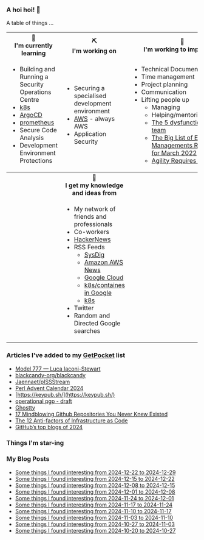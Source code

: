 ### A hoi hoi! 👋

A table of things ...

<table>
    <tr>
        <th>🌱<br/>I'm currently learning</th>
        <th>⛏<br/> I'm working on</th>
        <th>🚧<br/>I'm working to improve on</th>
    </tr>
    <tr>
        <td>
            <ul>
                <li>Building and Running a Security Operations Centre</li>
                <li><a href="https://kubernetes.io/">k8s</a></li>
                <li><a href="https://argoproj.github.io/">ArgoCD</a></li>
                <li><a href="https://prometheus.io/">prometheus</a></li>
                <li>Secure Code Analysis</li>
                <li>Development Environment Protections</li>
            </ul>
        </td>
        <td>
            <ul>
                <li>Securing a specialised development environment</li>
                <li><a href="https://aws.amazon.com/">AWS</a> - always AWS</li>
                <li>Application Security</li>
            </ul>
        </td>
        <td>
            <ul>
                <li>Technical Documentation</li>
                <li>Time management</li>
                <li>Project planning</li>
                <li>Communication</li>
                <li>Lifting people up
                    <ul>
                      <li>Managing</li>
                      <li>Helping/mentoring/coaching</li>
                      <li><a href="https://valid.com/5-dysfunctions-of-a-team/">The 5 dysfunctions of a team</a></li>
                      <li><a href="https://practicallyleading.dev/the-big-list-of-engineering-management-resources-march-2022">The Big List of Engineering Managements Resources - for March 2022</a></li>
                      <li><a href="https://www.industriallogic.com/blog/agility-requires-balance/">Agility Requires Balance</a></li>
                    </ul>
                </li>
            </ul>
        </td>
    </tr>
    <tr>
        <th>&nbsp;</th>
        <th>🏫<br/>I get my knowledge and ideas from</th>
        <th>&nbsp;</th>
    </tr>
    <tr>
        <td>&nbsp;</td>
        <td>
            <ul>
                <li>My network of friends and professionals</li>
                <li>Co-workers</li>
                <li><a href="https://news.ycombinator.com/">HackerNews</a></li>
                <li>RSS Feeds
                    <ul>
                        <li><a href="http://fetchrss.com/rss/5b4e9e358a93f8cc058b4567960404014.xml">SysDig</a></li>
                        <li><a href="https://aws.amazon.com/new/feed/">Amazon AWS News</a></li>
                        <li><a href="https://cloudblog.withgoogle.com/rss/">Google Cloud</a></li>
                        <li><a href="https://cloudblog.withgoogle.com/products/containers-kubernetes/rss/">k8s/containes in Google</a></li>
                        <li><a href="https://kubernetes.io/feed.xml">k8s</a></li>
                    </ul>
                </li>
                <li>Twitter</li>
                <li>Random and Directed Google searches</li>
            </ul>
        </td>
        <td>&nbsp;</td>
    </tr>
</table>

### Articles I've added to my [GetPocket](https://getpocket.com/) list

* [Model 777 — Luca Iaconi-Stewart](https://www.lucaiaconistewart.com/model-777)
* [blackcandy-org/blackcandy](https://github.com/blackcandy-org/blackcandy)
* [Jaennaet/pISSStream](https://github.com/Jaennaet/pISSStream)
* [Perl Advent Calendar 2024](https://perladvent.org/2024/2024-12-23.html)
* [https://keypub.sh/](https://keypub.sh/)
* [operational pgp - draft](https://gist.github.com/grugq/03167bed45e774551155)
* [Ghostty](https://ghostty.org)
* [17 Mindblowing Github Repositories You Never Knew Existed](https://dev.to/kafeel_ahmad/17-mindblowing-github-repositories-you-never-knew-existed-555g)
* [The 12 Anti-factors of Infrastructure as Code](https://itnext.io/the-12-anti-factors-of-infrastructure-as-code-acb52fba3ae0)
* [GitHub’s top blogs of 2024](https://github.blog/developer-skills/githubs-top-blog-posts-of-2024/)

### Things I'm star-ing


### My Blog Posts

* [Some things I found interesting from 2024-12-22 to 2024-12-29](https://pgmac.net.au/last-week/2024/12/29/interesting-last-week.html)
* [Some things I found interesting from 2024-12-15 to 2024-12-22](https://pgmac.net.au/last-week/2024/12/22/interesting-last-week.html)
* [Some things I found interesting from 2024-12-08 to 2024-12-15](https://pgmac.net.au/last-week/2024/12/15/interesting-last-week.html)
* [Some things I found interesting from 2024-12-01 to 2024-12-08](https://pgmac.net.au/last-week/2024/12/08/interesting-last-week.html)
* [Some things I found interesting from 2024-11-24 to 2024-12-01](https://pgmac.net.au/last-week/2024/12/01/interesting-last-week.html)
* [Some things I found interesting from 2024-11-17 to 2024-11-24](https://pgmac.net.au/last-week/2024/11/24/interesting-last-week.html)
* [Some things I found interesting from 2024-11-10 to 2024-11-17](https://pgmac.net.au/last-week/2024/11/17/interesting-last-week.html)
* [Some things I found interesting from 2024-11-03 to 2024-11-10](https://pgmac.net.au/last-week/2024/11/10/interesting-last-week.html)
* [Some things I found interesting from 2024-10-27 to 2024-11-03](https://pgmac.net.au/last-week/2024/11/03/interesting-last-week.html)
* [Some things I found interesting from 2024-10-20 to 2024-10-27](https://pgmac.net.au/last-week/2024/10/27/interesting-last-week.html)
